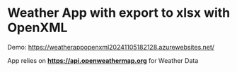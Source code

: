 # Weather App with export to xlsx with OpenXML

Demo: https://weatherappopenxml20241105182128.azurewebsites.net/

App relies on **https://api.openweathermap.org** for Weather Data
